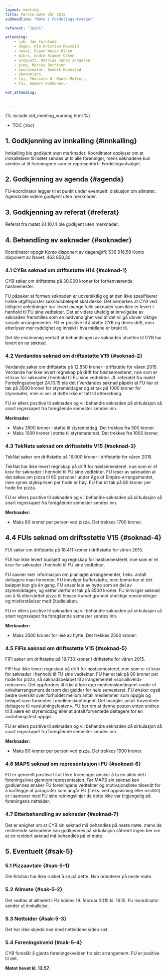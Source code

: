 ```yaml
---
layout: meeting
title: Første møte Vår 2015
subheadline: "Møte i Fordelingsutvalget"

referent: "Joshi"

attending:
    - cyb, Jan Furulund
    - dagen, Ole Kristian Rosvold
    - navet, Espen Wøien Olsen
    - mikro, André Kramer Orten
    - prognett, Mathias Johan Johansen 
    - ping, Marius Berntsen
    - koordinator, Bendik Kvamstad
    - okonomians, 
    - fui, Thorvald H. Munch-Møller,-
    - fui, Anders Rokkones,-

not_attending:


---
```


{% include old_meeting_warning.html %} 

* TOC
{:toc}

## 1. Godkjenning av innkalling {#innkalling}
Innkalling ble godkjent uten merknader. Koordinator opplyser om at innkallelsen til møtet sendes ut til alle foreninger, mens søknadene kun sendes ut til foreningene som er representert i Fordelingsutvalget.

## 2. Godkjenning av agenda {#agenda}
FU-koordinator legger til et punkt under eventuelt: diskusjon om allmøtet.
Agenda ble videre godkjent uten merknader.

## 3. Godkjenning av referat {#referat}
Referat fra møtet 24.10.14 ble godkjent uten merknader.

## 4. Behandling av søknader {#soknader}
Koordinator oppgir
Konto disponert av dagen@ifi: 536 916,58
Konto disponert av Navet: 463 850,30

### 4.1 CYBs søknad om driftsstøtte H14 {#soknad-1}
CYB søker om driftstøtte på 30.000 kroner for forhenværende høstsemester.

FU påpeker at formen søknaden er uoversiktlig og at den ikke spesifiserer hvilke utgiftsposter
søknadsbeløpet skal dekke. Det bemerkes at CYB ved tidligere anledninger har levert
mangelfulle søknader som ikke er levert i henhold til FU sine vedtekter. Det er videre uheldig
at innvilgelse av søknaden fremstilles som en nødvendighet ved at det vil gå utover viktige
sosiale arrangementer. FU er positive til å støtte CYB og deres drift, men etterlyser mer
ryddighet og innsikt i hva midlene er brukt til.

Det ble enstemmig vedtatt at behandlingen av søknaden utsettes til CYB har levert en ny
søknad.

### 4.2 Verdandes søknad om driftsstøtte V15 {#soknad-2}
Verdande søker om driftstøtte på 12.550 kroner i driftstøtte for våren 2015.
Verdande har ikke levert regnskap på drift for høstsemesteret, noe som er et krav for søknader
i henhold til FU sine vedtekter. Jf. referatet fra møtet Fordelingsutvalget 24.10.15 ble det i
Verdandes søknad påpekt at FU har et tak på 3500 kroner for styremiddager og et tak på 1000
kroner for styremøter, men vi ser at dette ikke er tatt til etterretning.

FU er ellers positive til søknaden og vil behandle søknaden på sirkulasjon så snart regnskapet
fra foregående semester sendes inn.

**Merknader**: 
- Maks 3500 kroner i støtte til styremiddag. Det trekkes fra 500 kroner.
- Maks 1000 kroner i støtte til styremøtemat. Det trekkes fra 1000 kroner.

### 4.3 TekNats søknad om driftsstøtte V15 {#soknad-3}
TekNat søker om driftstøtte på 16.000 kroner i driftstøtte for våren 2015.

TekNat har ikke levert regnskap på drift for høstsemesteret, noe som er et krav for søknader i
henhold til FU sine vedtekter. FU leser av søknaden at det søkes om pizza til 60 personer
under Age of Empire-arrangementet, men synes stykkprisen per hode er høy. FU har et tak på
80 kroner per hode for pizza.

FU er ellers positive til søknaden og vil behandle søknaden på sirkulasjon så snart regnskapet
fra foregående semester sendes inn.

**Merknader:**
- Maks 80 kroner per person ved pizza. Det trekkes 1700 kroner.

## 4.4 FUIs søknad om driftsstøtte V15 {#soknad-4}
FUI søker om driftstøtte på 18.411 kroner i driftstøtte for våren 2015.

FUI har ikke levert budsjett og regnskap for høstsemesteret, noe som er et krav for søknader i
henhold til FU sine vedtekter.

FU savner mer informasjon om planlagte arrangementer, f.eks. antall deltagere man forventer.
FU innvilger bufferstøtte, men bemerker at det beløpet kun gis én gang. FU anser leie av hytte
som en del av styremiddagen, og setter derfor et tak på 3500 kroner. FU innvilger søknad om
å få etterstøttet pizza til Emacs-kurset grunnet uheldige omstendinger og misforståelser med
Studielaben.

FU er ellers positive til søknaden og vil behandle søknaden på sirkulasjon så snart regnskapet
fra foregående semester sendes inn.

**Merknader:** 
- Maks 3500 kroner for leie av hytte. Det trekkes 2500 kroner.

### 4.5 FIFIs søknad om driftsstøtte V15 {#soknad-5}
FIFI søker om driftstøtte på 19.730 kroner i driftstøtte for våren 2015.

FIFI har ikke levert regnskap på drift for høstsemesteret, noe som er et krav for søknader i
henhold til FU sine vedtekter. FU har et tak på 80 kroner per hode for pizza, så
søknadsbeløpet til arrangementet «sosialkveld» reduseres. Det oppfordres til ikke å føre opp
medlemskontingent under et enkeltarrangement dersom det gjelder for hele semesteret. FU
ønsker også bedre oversikt over forholdet mellom antall medlemmer som oppgis og beløpet
som forventes i medlemskontingent. Det mangler antall forventede deltagere til
«avslutningsfesten». FU ber om at denne posten enten endres til å være en styremiddag eller
at antall forventede deltagere for en avslutningsfest oppgis.

FU er ellers positive til søknaden og vil behandle søknaden på sirkulasjon så snart regnskapet
fra foregående semester sendes inn.

**Merknader:** 
- Maks 80 kroner per person ved pizza. Det trekkes 1900 kroner.

### 4.6 MAPS søknad om representasjon i FU {#soknad-6}
FU er generelt positive til at flere foreninger ønsker å ta en aktiv del i foreningslivet gjennom
representasjon. Før MAPS sin søknad kan godkjennes ønsker FU foreningens vedtekter og
motivajonsbrev tilsendt for å kartlegge at paragrafer som angår FU (f.eks. ved oppløsning
eller mistillit) er i samsvar med FU sine retningslinjer da dette ikke var tilgjengelig på
foreningens nettsider.

### 4.7 Etterbehandling av søknader {#soknad-7}
Det er enighet om at CYB sin søknad må behandles på neste møte, mens de resterende
søknadene kan godkjennes på sirkulasjon såfremt ingen ber om at en revidert søknad må
behandles på et møte.

## 5. Eventuelt {#sak-5}
### 5.1 Pizzaavtale  {#sak-5-1}
Ole Kristian har ikke rukket å se på dette. Han orienterer på neste møte.

### 5.2 Allmøte {#sak-5-2}
Det vedtas at allmøtet i FU holdes 19. februar 2015 kl. 16.15. FU-koordinator sender ut
innkallelse.

### 5.3 Nettsider {#sak-5-3}
Det har ikke skjedd noe med nettsidene siden sist.

### 5.4 Foreningskveld  {#sak-5-4}
CYB foreslår å gjenta foreningskvelden fra sist arrangement. FU er positive til det.


**Møtet hevet kl. 13.57.**

